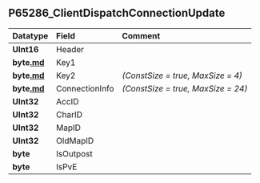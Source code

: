 ## P65286\_ClientDispatchConnectionUpdate ##
| **Datatype** | **Field** | **Comment** |
|:-------------|:----------|:------------|
| **UInt16** | Header |  |
| **byte[.md](.md)** | Key1 |  |
| **byte[.md](.md)** | Key2 | _(ConstSize = true, MaxSize = 4)_ |
| **byte[.md](.md)** | ConnectionInfo | _(ConstSize = true, MaxSize = 24)_ |
| **UInt32** | AccID |  |
| **UInt32** | CharID |  |
| **UInt32** | MapID |  |
| **UInt32** | OldMapID |  |
| **byte** | IsOutpost |  |
| **byte** | IsPvE |  |